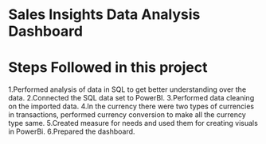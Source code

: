 # Sales Insights Data Analysis Dashboard

# Steps Followed in this project

1.Performed analysis of data in SQL to get better understanding over the data.
2.Connected the SQL data set to PowerBI.
3.Performed  data cleaning on the imported data.
4.In the currency there were two types of currencies in transactions, performed currency conversion to make all the currency type same.
5.Created measure for needs and used them for creating visuals in PowerBi.
6.Prepared the dashboard.

